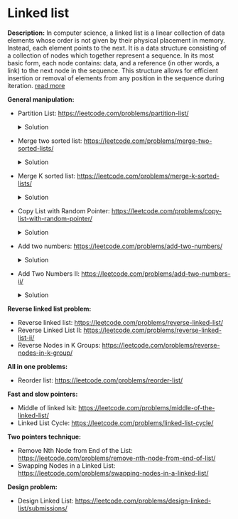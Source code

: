 # Linked list

**Description:**
In computer science, a linked list is a linear collection of data elements whose order is not given by their physical placement in memory. Instead, each element points to the next. It is a data structure consisting of a collection of nodes which together represent a sequence. In its most basic form, each node contains: data, and a reference (in other words, a link) to the next node in the sequence. This structure allows for efficient insertion or removal of elements from any position in the sequence during iteration. [read more](https://en.wikipedia.org/wiki/Linked_list)

**General manipulation:**
* Partition List: https://leetcode.com/problems/partition-list/
    <details><summary>Solution</summary><p>

       We introduce two new pointers low and high that are pointing to the
       dummy node. While iterating through the original list we keep
       updating these two pointers based on the comparison result between
       current list node and target value.
       When iteration is completed we need to connect low and high list.
 
</p></details>

* Merge two sorted list: https://leetcode.com/problems/merge-two-sorted-lists/
    <details><summary>Solution</summary><p>

       We introduce new pointer ptr that is pointing to the dummy node.
       While iterating through the input lists we keep updating
       introduced pointer based on the comparison result between
       node values of two input lists.
       When iteration is completed and if one of the lists is not
       empty we should connect introduced list with the not empty list.
 
</p></details>

* Merge K sorted list: https://leetcode.com/problems/merge-k-sorted-lists/
    <details><summary>Solution</summary><p>

       Solution is based on a priority queue. pq is created with the custom
       comparison operator that we compare between values of two nodes.
       Firstly, we will iterate thoroug the input lists and push the first
       nodes from each list to the pq.
       Then we will create a result list that will point to the dummy node.
       While pq is not empty we will keep removing elements from pq and
       insert it to the result list. If next pointer of the removed node is
       not pointed to the nullptr we will insert it to the pq.
 
</p></details>

* Copy List with Random Pointer: https://leetcode.com/problems/copy-list-with-random-pointer/
    <details><summary>Solution</summary><p>

       Firstly we create an unordered_map which will map orogonal list node pointer
       to the its deep copy. Also, we introduce new list node pointer that will
       point to the dummy node. 
       While iterating thorugh the original list:
       1. We will check if the node already exist in the map, if so we will use
          that saved pointer as a next pointer in our result list.
       2. If the element doesn't exist in the map we will create a new node, save
          it in the map and use it as a next pointer in out result list.
       3. Then if random pointer is not equal to the nullptr, then we need to:
          *  Check if the random pointer already exist in the map, if so we will use
             that saved pointer as a next random pointer in our result list.
          *  If the element doesn't exist in the map we will create a new node, save
          it in the map and use it as a next random pointer in out result list.

</p></details>

* Add two numbers: https://leetcode.com/problems/add-two-numbers/
    <details><summary>Solution</summary><p>

       We create a new list node pointer that will point to the dummy node.
       While iterating through the input lists we will try to get the values
       from two nodes.
       Then we calculate the sum of these node values consider carry result
       from previous operation.
       We will create a new node with the sum value mod 10. And continue
       iterating while ar least one node is not eqaul to nullptr.
       
</p></details>

* Add Two Numbers II: https://leetcode.com/problems/add-two-numbers-ii/
    <details><summary>Solution</summary><p>

       This solution is mostly base on a previous solution, but we also
       need tor everse the result list before returning it to the caller.
       
</p></details>

**Reverse linked list problem:**
* Reverse linked list: https://leetcode.com/problems/reverse-linked-list/
* Reverse Linked List II: https://leetcode.com/problems/reverse-linked-list-ii/
* Reverse Nodes in K Groups: https://leetcode.com/problems/reverse-nodes-in-k-group/

**All in one problems:**
* Reorder list: https://leetcode.com/problems/reorder-list/

**Fast and slow pointers:**
* Middle of linked lsit: https://leetcode.com/problems/middle-of-the-linked-list/
* Linked List Cycle: https://leetcode.com/problems/linked-list-cycle/

**Two pointers technique:**
* Remove Nth Node from End of the List: https://leetcode.com/problems/remove-nth-node-from-end-of-list/
* Swapping Nodes in a Linked List: https://leetcode.com/problems/swapping-nodes-in-a-linked-list/

**Design problem:**
* Design Linked List: https://leetcode.com/problems/design-linked-list/submissions/
